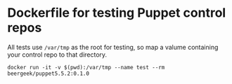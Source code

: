 # Dockerfile for testing Puppet control repos

All tests use `/var/tmp` as the root for testing, so map a valume containing your control repo to that directory.

```shell
docker run -it -v $(pwd):/var/tmp --name test --rm beergeek/puppet5.5.2:0.1.0
```

